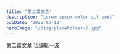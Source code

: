 ```yaml
---
title: "第二篇文章"
description: "Lorem ipsum dolor sit amet"
pubDate: "2025-03-12"
heroImage: "/blog-placeholder-2.jpg"
---
```


第二篇文章 我编辑一波

